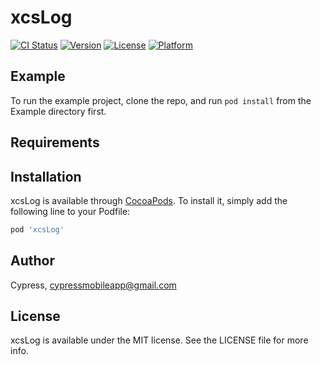 # xcsLog

[![CI Status](https://img.shields.io/travis/Cypress/xcsLog.svg?style=flat)](https://travis-ci.org/Cypress/xcsLog)
[![Version](https://img.shields.io/cocoapods/v/xcsLog.svg?style=flat)](https://cocoapods.org/pods/xcsLog)
[![License](https://img.shields.io/cocoapods/l/xcsLog.svg?style=flat)](https://cocoapods.org/pods/xcsLog)
[![Platform](https://img.shields.io/cocoapods/p/xcsLog.svg?style=flat)](https://cocoapods.org/pods/xcsLog)

## Example

To run the example project, clone the repo, and run `pod install` from the Example directory first.

## Requirements

## Installation

xcsLog is available through [CocoaPods](https://cocoapods.org). To install
it, simply add the following line to your Podfile:

```ruby
pod 'xcsLog'
```

## Author

Cypress, cypressmobileapp@gmail.com

## License

xcsLog is available under the MIT license. See the LICENSE file for more info.
